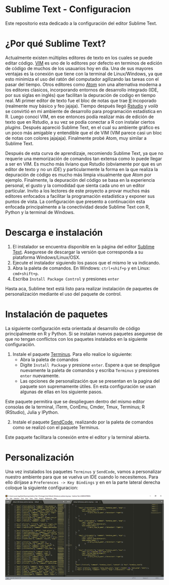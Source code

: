 # Sublime Text - Configuracion

Este repositorio esta dedicado a la configuración del editor Sublime Text.

# ¿Por qué Sublime Text?
Actualmente existen múltiples editores de texto en los cuales se puede editar código. [VIM](https://www.vim.org/) es uno de lo editores por defecto en terminos de edición de código de muchos de los usauarios hoy en día. Una de sus mayores ventajas es la conexión que tiene con la terminal de Linux/Windows, ya que esto minimiza el uso del ratón del computador agilizando las tareas con el pasar del tiempo. Otros editores como [Atom](https://atom.io/) son una alternativa moderna a los editores clasicos, incorporando entornos de desarrollo integrado (IDE, por sus siglas en inglés) que facilitan la depuración de codigo en tiempo real. Mi primer editor de texto fue el bloc de notas que trae [R](https://cran.r-project.org/) incoporado (realmente muy básico y feo jajaja). Tiempo después llegó [Rstudio](https://rstudio.com/products/rstudio/download/) y *voilà* se convirtió en mi ambiente de desarrollo para programación estadística en R. Luego conocí VIM, en ese entonces podía realizar más de edición de texto que en Rstudio, a su vez se podía conectar a R con instalar ciertos *plugins*. Después apareció Sublime Text, en el cual su ambiente gráfico es un poco más amigable y entendible que el de VIM (VIM parece casi un bloc de notas con colores jajajaja). Finalmente probé Atom, muy similar a Sublime Text. 

Después de esta curva de aprendizaje, recomiendo Sublime Text, ya que no requerie una memorización de comandos tan extensa como lo puede llegar a ser en VIM. Es mucho más liviano que Rstudio (obviamente por que es un editor de texto y no un *IDE*) y particularmente la forma en la que realiza la depuración de código es mucho más limpia visualmente que Atom por ejemplo. Finalmente, la depuración del código se basa en la experiencia personal, el gusto y la comodidad que sienta cada uno en un editor particular. Invito a los lectores de este proyecto a provar muchos más editores enfocados a facilitar la programación estadística y exponer sus puntos de vista. La configuración que presento a continuación esta enfocada principalmente a la conectividad desde Sublime Text con R, Python y la terminal de Windows.


# Descarga e instalación

1. El instalador se encuentra disponible en la página del editor [Sublime Text](https://www.sublimetext.com/3). Asegurese de descargar la versión que corresponda a su plataforma Windows/Linux/OSX.
2. Ejecute el instalador siguiendo los pasos que el mismo le va indicando. 
3. Abra la paleta de comandos. En Windows: `ctrl+shif+p`  y en Linux: `cmd+shift+p`.
4. Escriba `Install Package Control` y presiones `enter`

Hasta aca, Sublime text está listo para realizar instalación de paquetes de personalización mediante el uso del paquete de control.

# Instalación de paquetes

La siguiente configuración esta orientada al desarrollo de código principalmente en R y Python. Si se instalan nuevos paquetes asegurese de que no tengan conflictos con los paquetes instalados en la siguiente configuración.

1. Instale el paquete [Terminus](https://github.com/randy3k/Terminus). Para ello realice lo siguiente:
    * Abra la paleta de comandos
    * Digite `Install Package` y presione `enter`. Espere a que se despligue nuevamente la paleta de comandos y escriba `Terminus` y presiones `enter` nuevamente.
    * Las opciones de personalización que se presentan en la pagina del paquete son supremamente útiles. En esta configuración se usan algunas de ellas en los siguiente pasos.

Este paquete permitira que se desplieguen dentro del mismo editor consolas de la terminal, iTerm, ConEmu, Cmder, Tmux, Terminus; R (RStudio), Julia y  IPython.

2. Instale el paquete [SendCode](https://github.com/randy3k/SendCode), realizando por la paleta de comandos como se realizó con el paquete Terminus.

Este paquete facilitara la conexión entre el editor y la terminal abierta.

# Personalización

Una vez instalados los paquetes `Terminus` y `SendCode`, vamos a personalizar nuestro ambiente para que se vuelva un IDE cuando lo necesitemos. Para ello dirijase a `Preferences -> Key Bindings` y en en la parte lateral derecha coloque la siguiente configuracion:

<img width="600px" src="personalizacion.png"></img>










